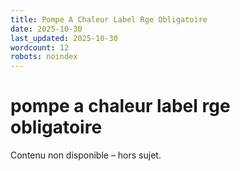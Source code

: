 ```yaml
---
title: Pompe A Chaleur Label Rge Obligatoire
date: 2025-10-30
last_updated: 2025-10-30
wordcount: 12
robots: noindex
---
```


# pompe a chaleur label rge obligatoire

Contenu non disponible – hors sujet.
